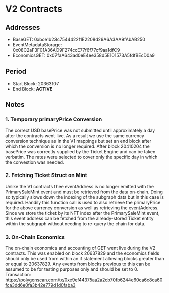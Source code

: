 # V2 Contracts

## Addresses

- BaseGET: 0xbce1b23c7544422f1E2208d29A6A3AA9fAbAB250
- EventMetadataStorage: 0x08C2aF3F01A36AD9F274ccE77f6f77cf9aa1dfC9
- EconomicsGET: 0x07faA643ad0eE4ee358d5E101573A5fdfBEcD0a9

## Period

- Start Block: 20363107
- End Block: **ACTIVE**

## Notes

### 1. Temporary primaryPrice Conversion

The correct USD basePrice was not submitted until approximately a day after the contracts went live. As a result we use the same currency conversion technique as in the V1 mappings but set an end block after which the conversion is no longer required. After block 20410204 the basePrice was correctly supplied by the Ticket Engine and can be taken verbatim. The rates were selected to cover only the specific day in which the convestion was needed.

### 2. Fetching Ticket Struct on Mint

Unlike the V1 contracts thee eventAddress is no longer emitted with the PrimarySaleMint event and must be retrieved from the data on-chain. Doing so typically slows down the indexing of the subgraph data but in this case is required. Handily this function call is used to also retrieve the primaryPrice for the above currency conversion as well as retrieving the eventAddress. Since we store the ticket by its NFT index after the PrimarySaleMint event, this event address can be fetched from the already-stored Ticket entity within the subgraph without needing to re-query the chain for data.

### 3. On-Chain Economics

The on-chain economics and accounting of GET went live during the V2 contracts. This was enabled on block 20637829 and the economics fields should only be used from within an if statement allowing blocks greater than or equal to 20637829. Any events from blocks previous to this can be assumed to be for testing purposes only and should be set to 0. Transaction: https://polygonscan.com/tx/0xe9ef44375aa2a2cb70fb6244e60ca6c8ca60fca3dd6e0fa3b42e779d1d0faba3
